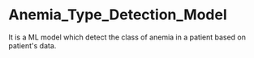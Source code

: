 # Anemia_Type_Detection_Model
It is a ML model which detect the class of anemia in a patient based on patient's data.
